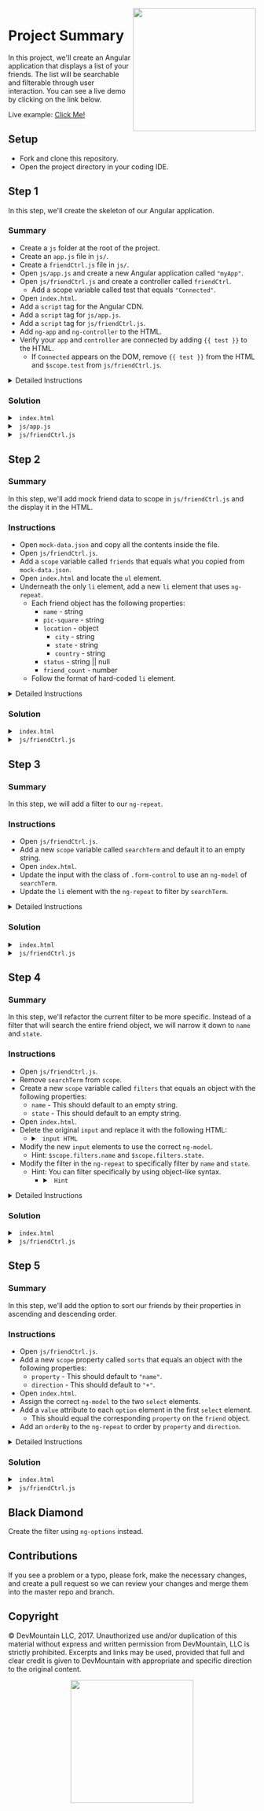 <img src="https://devmounta.in/img/logowhiteblue.png" width="250" align="right">

# Project Summary

In this project, we'll create an Angular application that displays a list of your friends. The list will be searchable and filterable through user interaction. You can see a live demo by clicking on the link below.

Live example: <a href="https://devlemire.github.io/angular-1-afternoon/">Click Me!</a>

## Setup

* Fork and clone this repository.
* Open the project directory in your coding IDE.

## Step 1

In this step, we'll create the skeleton of our Angular application.

### Summary

* Create a `js` folder at the root of the project.
* Create an `app.js` file in `js/`.
* Create a `friendCtrl.js` file in `js/`.
* Open `js/app.js` and create a new Angular application called `"myApp"`.
* Open `js/friendCtrl.js` and create a controller called `friendCtrl`.
  * Add a scope variable called test that equals `"Connected"`.
* Open `index.html`.
* Add a `script` tag for the Angular CDN.
* Add a `script` tag for `js/app.js`.
* Add a `script` tag for `js/friendCtrl.js`.
* Add `ng-app` and `ng-controller` to the HTML.
* Verify your `app` and `controller` are connected by adding `{{ test }}` to the HTML.
  * If `Connected` appears on the DOM, remove `{{ test }}` from the HTML and `$scope.test` from `js/friendCtrl.js`.

<details>

<summary> Detailed Instructions </summary>

<br />

Let's begin by creating a `js` folder at the root of the project. We'll use this folder to hold all our Angular javascript files. Inside this folder, create two new files: `app.js` and `friendCtrl.js`. We'll create our Angular application in `js/app.js`. Let's open this file and create an Angular application called `myApp`.

```js
angular.module("myApp", []);
```

Take note of the empty array after `"myApp"`, this is what tells Angular we are creating a new application. When we reference `myApp` we don't include the array again. We'll see an example of this when we create our controller. Now that our Angular application is made, let's make an Angular controller called `friendCtrl` in `js/friendCtrl.js`.

```js
angular.module("myApp").controller("friendCtrl", function( $scope ) {

}
```

As you can see, we did not use `angular.module("myApp", [])` but instead `angular.module("myApp")`. Now that we have our Angular app and controller, let's link the Angular CDN, our app, and our controller to `index.html` under `<!-- your scripts here -->`.

```html
<script src="https://ajax.googleapis.com/ajax/libs/angularjs/1.6.6/angular.min.js"></script>
<script src="js/app.js"></script>
<script src="js/friendCtrl.js"></script>
```

Now that our `index.html` has access to Angular, our app, and our controller, we can edit the HTML to use our app and controller. On the opening `html` tag let's add the `ng-app` attribute and set it equal to the name of our app ( `myApp` ). And on the opening `body` tag let's add the `ng-controller` attribute and set it equal to the name of our controller ( `friendCtrl` ). 

```html
<html ng-app="myApp">
<body ng-controller="friendCtrl">
```

</details>

### Solution

<details>

<summary> <code> index.html </code> </summary>

```html
<!DOCTYPE html>
<html ng-app="myApp">
  <head>
    <title>Angular Friends</title>
    <link rel="stylesheet" href="https://maxcdn.bootstrapcdn.com/bootstrap/3.3.7/css/bootstrap.min.css">
    <link rel="stylesheet" href="https://maxcdn.bootstrapcdn.com/bootstrap/3.3.7/css/bootstrap-theme.min.css">
    <link rel="stylesheet" type="text/css" href="styles.css">
  </head>

  <body ng-controller="friendCtrl">
    <h1>The <strong>facebook</strong> Friend Machine</h1>

    <div class="friends">
      <form class="form-inline searchForm" role="form">
        <div class="form-group">
          <input class="form-control" placeholder="Search Anything About Your Friends">

          <select class="input-medium">
            <option>Name</option>
            <option>#Friends</option>
            <option>City</option>
            <option>State</option>
            <option>Country</option>
          </select>

          <select class="input-medium">
            <option value="-">Descending</option>
            <option value="+">Ascending</option>
          </select>
        </div>
      </form>

      <ul>
        <li class='friend'>
          <img class="profile-pic" src='http://placebear.com/50/50.jpg'>
          <h3>Cali Fornia</h3>
          <div class="location">
            Location: New Port Beach, California, United States
          </div>
          <div class="status">
            Status: I hate the snow. I wish I was on the beach right now!!!
          </div>
          <div class="num-friends">
            Friends: 1,367
          </div>
        </li>
      </ul>
    </div>

    <script src="https://code.jquery.com/jquery-3.1.1.min.js"></script>
    <script src="https://maxcdn.bootstrapcdn.com/bootstrap/3.3.7/js/bootstrap.min.js"></script>
    <!-- your scripts here -->
    <script src="https://ajax.googleapis.com/ajax/libs/angularjs/1.6.6/angular.min.js"></script>
    <script src="js/app.js"></script>
    <script src="js/friendCtrl.js"></script>
  </body>
</html>
```

</details>

<details>

<summary> <code> js/app.js </code> </summary>

```js
angular.module("myApp", []);
```

</details>

<details>

<summary> <code> js/friendCtrl.js </code> </summary>

```js
angular.module("myApp").controller("friendCtrl", function( $scope ) {
  
});
```

</details>

## Step 2

### Summary

In this step, we'll add mock friend data to scope in `js/friendCtrl.js` and the display it in the HTML.

### Instructions

* Open `mock-data.json` and copy all the contents inside the file.
* Open `js/friendCtrl.js`.
* Add a `scope` variable called `friends` that equals what you copied from `mock-data.json`.
* Open `index.html` and locate the `ul` element.
* Underneath the only `li` element, add a new `li` element that uses `ng-repeat`.
  * Each friend object has the following properties: 
    * `name` - string
    * `pic-square` - string
    * `location` - object
      * `city` - string
      * `state` - string
      * `country` - string
    * `status` - string || null
    * `friend_count` - number
  * Follow the format of hard-coded `li` element.

<details>

<summary> Detailed Instructions </summary>

<br />

Let's begin by opening `js/friendCtrl.js` and adding a new `$scope` variable called `friends` that equals the array inside of `mock-data.json`.

```js
angular.module("myApp").controller("friendCtrl", function( $scope ) {
  $scope.friends = // array from mock-data.json
}
```

Now that our mock data is on `$scope` we can access it in our `HTML`. Using the `ng-repeat` attribute we can create a new `li` element that will loop through `$scope.friends`. We'll want our `li` element to follow the same format as the one provided. If you're not sure what properties are on each `friend` object, you can add a `console.log` in `js/friendCtrl.js` to log the value of `$scope.friends`. You should end up with an `li` element that looks like:

```html
<li class="friend" ng-repeat="friend in friends">
  <img class="profile-pic" ng-src="{{friend.pic_square}}" />
  <h3>{{ friend.name }}</h3>
  <div class="location">
    Location: {{ friend.location.city }}, {{ friend.location.state }}, {{ friend.location.country }}
  </div>
  <div class="status">
    Status: {{ friend.status }}
  </div>
  <div class="num-friends">
    Friends: {{ friend.friend_count }}
  </div>
</li>
```

</details>

### Solution

<details>

<summary> <code> index.html </code> </summary>

```html
<!DOCTYPE html>
<html ng-app="myApp">
  <head>
    <title>Angular Friends</title>
    <link rel="stylesheet" href="https://maxcdn.bootstrapcdn.com/bootstrap/3.3.7/css/bootstrap.min.css">
    <link rel="stylesheet" href="https://maxcdn.bootstrapcdn.com/bootstrap/3.3.7/css/bootstrap-theme.min.css">
    <link rel="stylesheet" type="text/css" href="styles.css">
  </head>

  <body ng-controller="friendCtrl">
    <h1>The <strong>facebook</strong> Friend Machine</h1>

    <div class="friends">
      <form class="form-inline searchForm" role="form">
        <div class="form-group">
          <input class="form-control" placeholder="Search Anything About Your Friends">

          <select class="input-medium">
            <option>Name</option>
            <option>#Friends</option>
            <option>City</option>
            <option>State</option>
            <option>Country</option>
          </select>

          <select class="input-medium">
            <option value="-">Descending</option>
            <option value="+">Ascending</option>
          </select>
        </div>
      </form>

      <ul>
        <li class='friend'>
          <img class="profile-pic" src='http://placebear.com/50/50.jpg'>
          <h3>Cali Fornia</h3>
          <div class="location">
            Location: New Port Beach, California, United States
          </div>
          <div class="status">
            Status: I hate the snow. I wish I was on the beach right now!!!
          </div>
          <div class="num-friends">
            Friends: 1,367
          </div>
        </li>

        <li class="friend" ng-repeat="friend in friends">
          <img class="profile-pic" ng-src="{{friend.pic_square}}" />
          <h3>{{ friend.name }}</h3>
          <div class="location">
            Location: {{ friend.location.city }}, {{ friend.location.state }}, {{ friend.location.country }}
          </div>
          <div class="status">
            Status: {{ friend.status }}
          </div>
          <div class="num-friends">
            Friends: {{ friend.friend_count }}
          </div>
        </li>
      </ul>
    </div>

    <script src="https://code.jquery.com/jquery-3.1.1.min.js"></script>
    <script src="https://maxcdn.bootstrapcdn.com/bootstrap/3.3.7/js/bootstrap.min.js"></script>
    <!-- your scripts here -->
    <script src="https://ajax.googleapis.com/ajax/libs/angularjs/1.6.6/angular.min.js"></script>
    <script src="js/app.js"></script>
    <script src="js/friendCtrl.js"></script>
  </body>
</html>
```

</details>

<details>

<summary> <code> js/friendCtrl.js </code> </summary>

```js
angular.module("myApp").controller("friendCtrl", function( $scope ) {
  $scope.friends = // array from mock-data.json 
});
```

</details>

## Step 3

### Summary

In this step, we will add a filter to our `ng-repeat`.

### Instructions

* Open `js/friendCtrl.js`.
* Add a new `scope` variable called `searchTerm` and default it to an empty string.
* Open `index.html`.
* Update the input with the class of `.form-control` to use an `ng-model` of `searchTerm`.
* Update the `li` element with the `ng-repeat` to filter by `searchTerm`.

<details>

<summary> Detailed Instructions </summary>

<br />

</details>

### Solution

<details>

<summary> <code> index.html </code> </summary>

```html
<!DOCTYPE html>
<html ng-app="myApp">
  <head>
    <title>Angular Friends</title>
    <link rel="stylesheet" href="https://maxcdn.bootstrapcdn.com/bootstrap/3.3.7/css/bootstrap.min.css">
    <link rel="stylesheet" href="https://maxcdn.bootstrapcdn.com/bootstrap/3.3.7/css/bootstrap-theme.min.css">
    <link rel="stylesheet" type="text/css" href="styles.css">
  </head>

  <body ng-controller="friendCtrl">
    <h1>The <strong>facebook</strong> Friend Machine</h1>

    <div class="friends">
      <form class="form-inline searchForm" role="form">
        <div class="form-group">
          <input class="form-control" placeholder="Search Anything About Your Friends" ng-model="searchTerm">

          <select class="input-medium">
            <option>Name</option>
            <option>#Friends</option>
            <option>City</option>
            <option>State</option>
            <option>Country</option>
          </select>

          <select class="input-medium">
            <option value="-">Descending</option>
            <option value="+">Ascending</option>
          </select>
        </div>
      </form>

      <ul>
        <li class='friend'>
          <img class="profile-pic" src='http://placebear.com/50/50.jpg'>
          <h3>Cali Fornia</h3>
          <div class="location">
            Location: New Port Beach, California, United States
          </div>
          <div class="status">
            Status: I hate the snow. I wish I was on the beach right now!!!
          </div>
          <div class="num-friends">
            Friends: 1,367
          </div>
        </li>

        <li class="friend" ng-repeat="friend in friends | filter:searchTerm">
          <img class="profile-pic" ng-src="{{friend.pic_square}}" />
          <h3>{{ friend.name }}</h3>
          <div class="location">
            Location: {{ friend.location.city }}, {{ friend.location.state }}, {{ friend.location.country }}
          </div>
          <div class="status">
            Status: {{ friend.status }}
          </div>
          <div class="num-friends">
            Friends: {{ friend.friend_count }}
          </div>
        </li>
      </ul>
    </div>

    <script src="https://code.jquery.com/jquery-3.1.1.min.js"></script>
    <script src="https://maxcdn.bootstrapcdn.com/bootstrap/3.3.7/js/bootstrap.min.js"></script>
    <!-- your scripts here -->
    <script src="https://ajax.googleapis.com/ajax/libs/angularjs/1.6.6/angular.min.js"></script>
    <script src="js/app.js"></script>
    <script src="js/friendCtrl.js"></script>
  </body>
</html>
```

</details>

<details>

<summary> <code> js/friendCtrl.js </code> </summary>

```js 
angular.module("myApp").controller("friendCtrl", function( $scope ) {
  $scope.friends = // array from mock-data.json

  $scope.searchTerm = "";
});
```

</details>

## Step 4

### Summary

In this step, we'll refactor the current filter to be more specific. Instead of a filter that will search the entire friend object, we will narrow it down to `name` and `state`.

### Instructions

* Open `js/friendCtrl.js`.
* Remove `searchTerm` from `scope`.
* Create a new `scope` variable called `filters` that equals an object with the following properties:
  * `name` - This should default to an empty string.
  * `state` - This should default to an empty string.
* Open `index.html`.
* Delete the original `input` and replace it with the following HTML:
  * <details>
  
    <summary> <code> input HTML </code> </summary>
    
    ```html
    <input class="form-control" placeholder="Search Name">
    <input class="form-control" placeholder="Search State">
    ```
    
    </details>
* Modify the new `input` elements to use the correct `ng-model`.
  * Hint: `$scope.filters.name` and `$scope.filters.state`.
* Modify the filter in the `ng-repeat` to specifically filter by `name` and `state`.
  * Hint: You can filter specifically by using object-like syntax.
    * <details>
    
      <summary> <code> Hint </code> </summary>
      
      ```js
      filter:{ property: scopeVariable, property: { property: scopeVariable } }
      ```
      
      </details>

<details>

<summary> Detailed Instructions </summary>

<br />

</details>

### Solution

<details>

<summary> <code> index.html </code> </summary>

```html
<!DOCTYPE html>
<html ng-app="myApp">
  <head>
    <title>Angular Friends</title>
    <link rel="stylesheet" href="https://maxcdn.bootstrapcdn.com/bootstrap/3.3.7/css/bootstrap.min.css">
    <link rel="stylesheet" href="https://maxcdn.bootstrapcdn.com/bootstrap/3.3.7/css/bootstrap-theme.min.css">
    <link rel="stylesheet" type="text/css" href="styles.css">
  </head>

  <body ng-controller="friendCtrl">
    <h1>The <strong>facebook</strong> Friend Machine</h1>

    <div class="friends">
      <form class="form-inline searchForm" role="form">
        <div class="form-group">
          <input class="form-control" placeholder="Search Name" ng-model="filters.name">
          <input class="form-control" placeholder="Search State" ng-model="filters.state">

          <select class="input-medium">
            <option>Name</option>
            <option>#Friends</option>
            <option>City</option>
            <option>State</option>
            <option>Country</option>
          </select>

          <select class="input-medium">
            <option value="-">Descending</option>
            <option value="+">Ascending</option>
          </select>
        </div>
      </form>

      <ul>
        <li class='friend'>
          <img class="profile-pic" src='http://placebear.com/50/50.jpg'>
          <h3>Cali Fornia</h3>
          <div class="location">
            Location: New Port Beach, California, United States
          </div>
          <div class="status">
            Status: I hate the snow. I wish I was on the beach right now!!!
          </div>
          <div class="num-friends">
            Friends: 1,367
          </div>
        </li>

        <li class="friend" ng-repeat="friend in friends | filter:{ name: filters.name, location: { state: filters.state } }">
          <img class="profile-pic" ng-src="{{friend.pic_square}}" />
          <h3>{{ friend.name }}</h3>
          <div class="location">
            Location: {{ friend.location.city }}, {{ friend.location.state }}, {{ friend.location.country }}
          </div>
          <div class="status">
            Status: {{ friend.status }}
          </div>
          <div class="num-friends">
            Friends: {{ friend.friend_count }}
          </div>
        </li>
      </ul>
    </div>

    <script src="https://code.jquery.com/jquery-3.1.1.min.js"></script>
    <script src="https://maxcdn.bootstrapcdn.com/bootstrap/3.3.7/js/bootstrap.min.js"></script>
    <!-- your scripts here -->
    <script src="https://ajax.googleapis.com/ajax/libs/angularjs/1.6.6/angular.min.js"></script>
    <script src="js/app.js"></script>
    <script src="js/friendCtrl.js"></script>
  </body>
</html>
```

</details>

<details>

<summary> <code> js/friendCtrl.js </code> </summary>

```js
angular.module("myApp").controller("friendCtrl", function( $scope ) {
  $scope.friends = // array from mock-data.json

  $scope.filters = {
    name: '',
    state: ''
  };
});
```

</details>

## Step 5

### Summary

In this step, we'll add the option to sort our friends by their properties in ascending and descending order.

### Instructions

* Open `js/friendCtrl.js`.
* Add a new `scope` property called `sorts` that equals an object with the following properties:
  * `property` - This should default to `"name"`.
  * `direction` - This should default to `"+"`.
* Open `index.html`.
* Assign the correct `ng-model` to the two `select` elements.
* Add a `value` attribute to each `option` element in the first `select` element.
  * This should equal the corresponding `property` on the `friend` object.
* Add an `orderBy` to the `ng-repeat` to order by `property` and `direction`.

<details>

<summary> Detailed Instructions </summary>

<br />

</details>

### Solution

<details>

<summary> <code> index.html </code> </summary>

```html
<!DOCTYPE html>
<html ng-app="myApp">
  <head>
    <title>Angular Friends</title>
    <link rel="stylesheet" href="https://maxcdn.bootstrapcdn.com/bootstrap/3.3.7/css/bootstrap.min.css">
    <link rel="stylesheet" href="https://maxcdn.bootstrapcdn.com/bootstrap/3.3.7/css/bootstrap-theme.min.css">
    <link rel="stylesheet" type="text/css" href="styles.css">
  </head>

  <body ng-controller="friendCtrl">
    <h1>The <strong>facebook</strong> Friend Machine</h1>

    <div class="friends">
      <form class="form-inline searchForm" role="form">
        <div class="form-group">
          <input class="form-control" placeholder="Search Name" ng-model="filters.name">
          <input class="form-control" placeholder="Search State" ng-model="filters.state">

          <select class="input-medium" ng-model="sorts.property">
            <option value="name">Name</option>
            <option value="friend_count">#Friends</option>
            <option value="location.city">City</option>
            <option value="location.state">State</option>
            <option value="location.country">Country</option>
          </select>

          <select class="input-medium" ng-model="sorts.direction">
            <option value="-">Descending</option>
            <option value="+">Ascending</option>
          </select>
        </div>
      </form>

      <ul>
        <li class='friend'>
          <img class="profile-pic" src='http://placebear.com/50/50.jpg'>
          <h3>Cali Fornia</h3>
          <div class="location">
            Location: New Port Beach, California, United States
          </div>
          <div class="status">
            Status: I hate the snow. I wish I was on the beach right now!!!
          </div>
          <div class="num-friends">
            Friends: 1,367
          </div>
        </li>

        <li class="friend" ng-repeat="friend in friends | filter:{ name: filters.name, location: { state: filters.state } } | orderBy: sorts.direction + sorts.property">
          <img class="profile-pic" ng-src="{{friend.pic_square}}" />
          <h3>{{ friend.name }}</h3>
          <div class="location">
            Location: {{ friend.location.city }}, {{ friend.location.state }}, {{ friend.location.country }}
          </div>
          <div class="status">
            Status: {{ friend.status }}
          </div>
          <div class="num-friends">
            Friends: {{ friend.friend_count }}
          </div>
        </li>
      </ul>
    </div>

    <script src="https://code.jquery.com/jquery-3.1.1.min.js"></script>
    <script src="https://maxcdn.bootstrapcdn.com/bootstrap/3.3.7/js/bootstrap.min.js"></script>
    <!-- your scripts here -->
    <script src="https://ajax.googleapis.com/ajax/libs/angularjs/1.6.6/angular.min.js"></script>
    <script src="js/app.js"></script>
    <script src="js/friendCtrl.js"></script>
  </body>
</html>
```

</details>

<details>

<summary> <code> js/friendCtrl.js </code> </summary>

```js
angular.module("myApp").controller("friendCtrl", function( $scope ) {
  $scope.friends = // array from mock-data.json

  $scope.filters = {
    name: '',
    state: ''
  };

  $scope.sorts = {
    property: 'name',
    direction: '+'
  };
});
```

</details>

## Black Diamond

Create the filter using `ng-options` instead.

## Contributions

If you see a problem or a typo, please fork, make the necessary changes, and create a pull request so we can review your changes and merge them into the master repo and branch.

## Copyright

© DevMountain LLC, 2017. Unauthorized use and/or duplication of this material without express and written permission from DevMountain, LLC is strictly prohibited. Excerpts and links may be used, provided that full and clear credit is given to DevMountain with appropriate and specific direction to the original content.

<p align="center">
<img src="https://devmounta.in/img/logowhiteblue.png" width="250">
</p>
